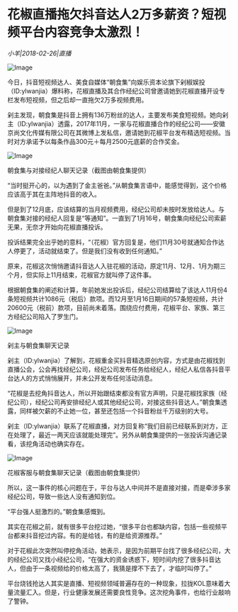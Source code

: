 # 花椒直播拖欠抖音达人2万多薪资？短视频平台内容竞争太激烈！

*小羊|2018-02-26|直播*

![Image](http://static.ylzbl.com/uploads/ueditor/php/upload/image/20180227/1519695846859806.jpeg)

今日，抖音短视频达人、美食自媒体“朝食集”向娱乐资本论旗下剁椒娱投（ID:ylwanjia）爆料称，花椒直播及其合作经纪公司曾邀请她到花椒直播开设专栏发布短视频，但之后却一直拖欠2万多视频费用。

剁主发现，朝食集是抖音上拥有136万粉丝的达人，主要发布美食短视频。她向剁主（ID:ylwanjia）透露，2017年11月，一家与花椒直播合作的经纪公司——安徽京尚文化传媒有限公司在其微博上发私信，邀请她到花椒平台发布精选短视频。当时对方承诺予以每条作品300元＋每月2500元底薪的合作奖金。

![Image](http://p2.pstatp.com/large/66b90001114d89adc8f0)

朝食集与对接经纪人聊天记录（截图由朝食集提供）

“当时挺开心的，以为遇到了金主爸爸。”从朝食集言语中，能感觉得到，这个价格应该高于其在主阵地抖音的收入。

但是到了12月底，应该结算的当月视频费用，经纪公司却未按时发放给达人。与朝食集对接的经纪人回复是“等通知”。一直到了1月16号，朝食集向经纪公司索薪无果，无奈才开始向花椒直播投诉。

投诉结果完全出乎她的意料，“（花椒）官方回复是，他们11月30号就通知合作达人停更了，活动就结束了。但是我们没有收到任何通知。”

原来，花椒这次悄悄邀请抖音达人入驻花椒的活动，原定11月、12月、1月为期三个月，但实际上11月结束，花椒官方就叫停了这件事。

根据朝食集的阐述和计算，年前她发出投诉后，经纪公司结算给了该达人11月份4条短视频共计1086元（税后）款项。而12月至1月16日期间的57条短视频，共计20600元（税前）款项，目前尚未着落。围绕应付费用，花椒平台、家族、第三方经纪公司陷入了罗生门。

![Image](http://p2.pstatp.com/large/66b80001763d84c0ea04)

剁主与朝食集聊天记录

剁主（ID:ylwanjia）了解到，花椒重金买抖音精选原创内容，方式是由花椒找到直播公会，公会再找经纪公司，经纪公司发布任务给经纪人，经纪人私信各抖音平台达人的方式悄悄展开，并未公开发布任何活动消息。

“花椒是去挖角抖音达人，所以开始跟结束都没有官方声明，只是花椒找家族（经纪公司），经纪公司再安排经纪人或其他经纪公司，对接这些抖音达人。”朝食集透露，同样被欠薪的不止她一位，甚至还包括一个抖音粉丝千万级别的大号。

剁主（ID:ylwanjia）联系了花椒直播，对方回复称“我们目前已经联系到对方，正在处理了，最近一两天应该就能处理完”。另外从朝食集提供的一张投诉沟通记录看，该挖角活动也确实存在。

![Image](http://p3.pstatp.com/large/66b90001114e05eb5eee)

花椒客服与朝食集聊天记录（截图由朝食集提供）

所以，这一事件的核心问题在于，平台与达人中间并不是直接对接，而是牵涉多家经纪公司，导致一些达人没有通知到位。

“平台强人挺激烈的。”朝食集感慨到。

其实在花椒之前，就有很多平台挖过她，“很多平台也都缺内容，包括一些视频平台都来抖音挖过内容。有的是给钱，有的是给资源推荐。”

对于花椒此次突然叫停挖角活动，她表示，是因为前期平台找了很多经纪公司，大的经纪公司又找小经纪公司，“在强大的资金诱惑下，短时间内挖了很多抖音达人，但由于一条视频给的价格太高了，我猜是撑不下去了，才临时叫停了。”

平台烧钱抢达人其实是直播、短视频领域普遍存在的一种现象，拉拢KOL意味着大量流量汇入。但是，行业健康发展还需要良性竞争。这次挖角事件，也给行业敲响了警钟。

